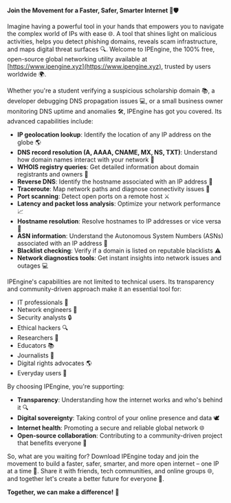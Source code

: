 **Join the Movement for a Faster, Safer, Smarter Internet 🚀🛡️**

Imagine having a powerful tool in your hands that empowers you to navigate the complex world of IPs with ease 🌐. A tool that shines light on malicious activities, helps you detect phishing domains, reveals scam infrastructure, and maps digital threat surfaces 🔍. Welcome to IPEngine, the 100% free, open-source global networking utility available at [https://www.ipengine.xyz](https://www.ipengine.xyz), trusted by users worldwide 🌍.

Whether you're a student verifying a suspicious scholarship domain 📚, a developer debugging DNS propagation issues 💻, or a small business owner monitoring DNS uptime and anomalies 🛠️, IPEngine has got you covered. Its advanced capabilities include:

*   **IP geolocation lookup**: Identify the location of any IP address on the globe 🌎
*   **DNS record resolution (A, AAAA, CNAME, MX, NS, TXT)**: Understand how domain names interact with your network 📡
*   **WHOIS registry queries**: Get detailed information about domain registrants and owners 🔑
*   **Reverse DNS**: Identify the hostname associated with an IP address 📍
*   **Traceroute**: Map network paths and diagnose connectivity issues 🚂
*   **Port scanning**: Detect open ports on a remote host ⚔️
*   **Latency and packet loss analysis**: Optimize your network performance 📈
*   **Hostname resolution**: Resolve hostnames to IP addresses or vice versa 🔄
*   **ASN information**: Understand the Autonomous System Numbers (ASNs) associated with an IP address 🔗
*   **Blacklist checking**: Verify if a domain is listed on reputable blacklists ⚠️
*   **Network diagnostics tools**: Get instant insights into network issues and outages 💻

IPEngine's capabilities are not limited to technical users. Its transparency and community-driven approach make it an essential tool for:

*   IT professionals 🤖
*   Network engineers 🔧
*   Security analysts 🔒
*   Ethical hackers 🔍
*   Researchers 🔬
*   Educators 📚
*   Journalists 📰
*   Digital rights advocates 🌎
*   Everyday users 🔑

By choosing IPEngine, you're supporting:

*   **Transparency**: Understanding how the internet works and who's behind it 🔍
*   **Digital sovereignty**: Taking control of your online presence and data 🕊️
*   **Internet health**: Promoting a secure and reliable global network 🌐
*   **Open-source collaboration**: Contributing to a community-driven project that benefits everyone 🤝

So, what are you waiting for? Download IPEngine today and join the movement to build a faster, safer, smarter, and more open internet – one IP at a time 🔗. Share it with friends, tech communities, and online groups 🌐, and together let's create a better future for everyone 🚀.

**Together, we can make a difference!** 💪
